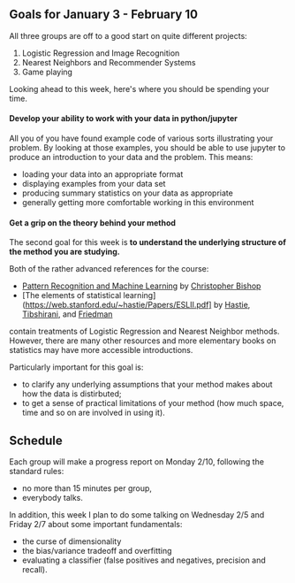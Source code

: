 ## Goals for January 3 - February 10

All three groups are off to a good start on quite different projects:

1. Logistic Regression and Image Recognition
2. Nearest Neighbors and Recommender Systems
3. Game playing

Looking ahead to this week, here's where you should be spending your time.

#### Develop your ability to work with your data in python/jupyter 

All you of you have found example code of various sorts illustrating your problem.  By looking at those examples,
you should be able to use jupyter to produce an introduction to your data and the problem.  This means:

- loading your data into an appropriate format
- displaying examples from your data set
- producing summary statistics on your data as appropriate
- generally getting more comfortable working in this environment


#### Get a grip on the theory behind your method

The second goal for this week is **to understand the underlying structure
of the method you are studying.** 

Both of the rather advanced references for the course:

- [Pattern Recognition and Machine Learning](https://www.microsoft.com/en-us/research/uploads/prod/2006/01/Bishop-Pattern-Recognition-and-Machine-Learning-2006.pdf) by  [Christopher Bishop](https://www.microsoft.com/en-us/research/people/cmbishop/) 
- [The elements of statistical learning](https://web.stanford.edu/~hastie/Papers/ESLII.pdf] by [Hastie](https://web.stanford.edu/~hastie/),	[Tibshirani](https://statweb.stanford.edu/~tibs/), and [Friedman](https://statweb.stanford.edu/~jhf/)

contain treatments of Logistic Regression and Nearest Neighbor methods. 
However, there are many other resources and more elementary books on statistics may have more accessible introductions.

Particularly important for this goal is:

- to clarify any underlying assumptions that your method makes about how the data is distirbuted;
- to get a sense of practical limitations of your method (how much space, time and so on are involved in using it).

## Schedule

Each group will make a progress report on Monday 2/10, following the standard rules:

- no more than 15 minutes per group,
- everybody talks.

In addition, this week I plan to do some talking on Wednesday 2/5 and Friday 2/7 about some important fundamentals:

- the curse of dimensionality
- the bias/variance tradeoff and overfitting
- evaluating a classifier (false positives and negatives, precision and recall).






